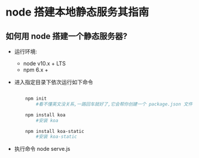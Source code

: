 # node 搭建本地静态服务其指南

## 如何用 node 搭建一个静态服务器?

- 运行环境:

  - node v10.x + LTS
  - npm 6.x +

- 进入指定目录下依次运行如下命令

  ```bash shell

      npm init
          #看不懂英文没关系,一路回车就好了,它会帮你创建一个 package.json 文件

      npm install koa
          #安装 koa

      npm install koa-static
          #安装 koa-static

  ```

- 执行命令 node serve.js


